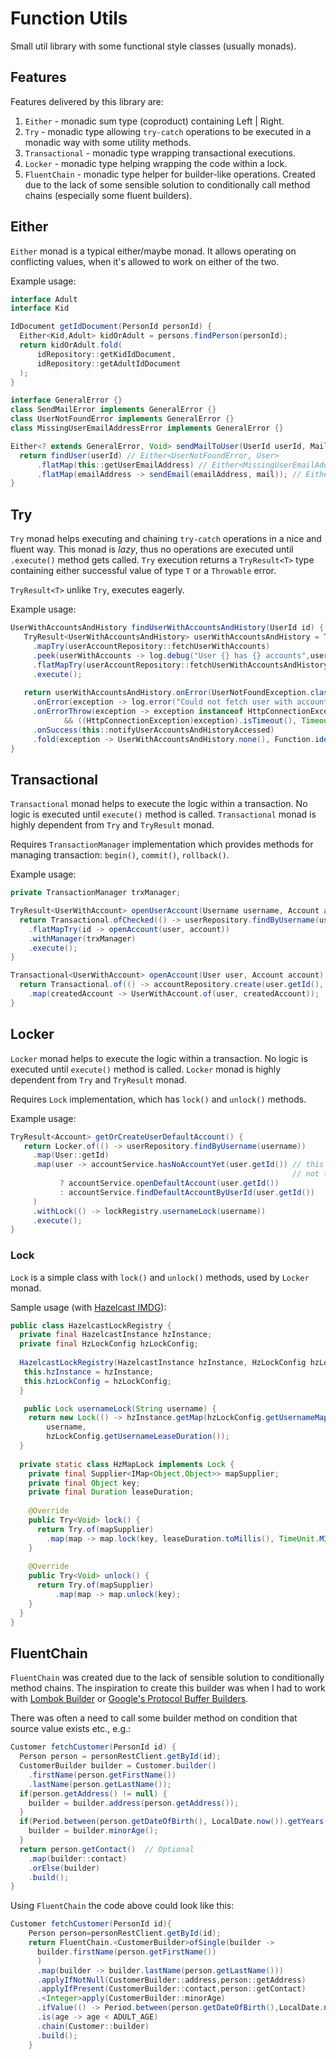 # Function Utils
Small util library with some functional style classes (usually monads).

## Features
Features delivered by this library are:
1. `Either` - monadic sum type (coproduct) containing Left | Right.
1. `Try` - monadic type allowing `try-catch` operations to be executed in a monadic way with some
   utility methods.
1. `Transactional` - monadic type wrapping transactional executions.
1. `Locker` - monadic type helping wrapping the code within a lock.
1. `FluentChain` - monadic type helper for builder-like operations. Created due to the lack of some
   sensible solution to conditionally call method chains (especially some fluent builders).

## Either

`Either` monad is a typical either/maybe monad. It allows operating on conflicting values, when it's allowed to work on either of the two.

Example usage:

```java
interface Adult
interface Kid

IdDocument getIdDocument(PersonId personId) {
  Either<Kid,Adult> kidOrAdult = persons.findPerson(personId);
  return kidOrAdult.fold(
      idRepository::getKidIdDocument,
      idRepository::getAdultIdDocument
  );
}
```

```java
interface GeneralError {}
class SendMailError implements GeneralError {}
class UserNotFoundError implements GeneralError {}
class MissingUserEmailAddressError implements GeneralError {}

Either<? extends GeneralError, Void> sendMailToUser(UserId userId, Mail mail) {
  return findUser(userId) // Either<UserNotFoundError, User>
      .flatMap(this::getUserEmailAddress) // Either<MissingUserEmailAddressError, EmailAddress>
      .flatMap(emailAddress -> sendEmail(emailAddress, mail)); // Either<SendMailError, Void>
}
```


## Try

`Try` monad helps executing and chaining `try-catch` operations in a nice and fluent way. This monad
is _lazy_, thus no operations are executed until `.execute()` method gets called.
`Try` execution returns a `TryResult<T>` type containing either successful value of type `T` or
a `Throwable` error. 

`TryResult<T>` unlike `Try`, executes eagerly.

Example usage:

```java
UserWithAccountsAndHistory findUserWithAccountsAndHistory(UserId id) {
   TryResult<UserWithAccountsAndHistory> userWithAccountsAndHistory = Try.of(() -> userRepository.findUserById(id))
     .mapTry(userAccountRepository::fetchUserWithAccounts)
     .peek(userWithAccounts -> log.debug("User {} has {} accounts",user.getUsername(),user.getAccounts().size()))
     .flatMapTry(userAccountRepository::fetchUserWithAccountsAndHistory)
     .execute();
     
   return userWithAccountsAndHistory.onError(UserNotFoundException.class, () -> log.warn("User with id {} not found", id))
     .onError(exception -> log.error("Could not fetch user with accounts and history for user id {}", id))
     .onErrorThrow(exception -> exception instanceof HttpConnectionException 
            && ((HttpConnectionException)exception).isTimeout(), TimeoutException::new)
     .onSuccess(this::notifyUserAccountsAndHistoryAccessed)
     .fold(exception -> UserWithAccountsAndHistory.none(), Function.identity());
}
```

## Transactional

`Transactional` monad helps to execute the logic within a transaction. No logic is executed until `execute()`
method is called. `Transactional` monad is highly dependent from `Try` and `TryResult` monad.

Requires `TransactionManager` implementation which provides methods for managing transaction: `begin()`,
`commit()`, `rollback()`.

Example usage:

```java
private TransactionManager trxManager;

TryResult<UserWithAccount> openUserAccount(Username username, Account account) {
  return Transactional.ofChecked(() -> userRepository.findByUsername(username))
    .flatMapTry(id -> openAccount(user, account))
    .withManager(trxManager)
    .execute();
}

Transactional<UserWithAccount> openAccount(User user, Account account) {
  return Transactional.of(() -> accountRepository.create(user.getId(), account))
    .map(createdAccount -> UserWithAccount.of(user, createdAccount));
}
```

## Locker

`Locker` monad helps to execute the logic within a transaction. No logic is executed until `execute()`
method is called. `Locker` monad is highly dependent from `Try` and `TryResult` monad.

Requires `Lock` implementation, which has `lock()` and `unlock()` methods.

Example usage:

```java
TryResult<Account> getOrCreateUserDefaultAccount() {
   return Locker.of(() -> userRepository.findByUsername(username))
     .map(User::getId)
     .map(user -> accountService.hasNoAccountYet(user.getId()) // this check requires the lock (critical section), 
                                                               // not to create multiple deafult accounts for the user
           ? accountService.openDefaultAccount(user.getId())
           : accountService.findDefaultAccountByUserId(user.getId())
     )
     .withLock(() -> lockRegistry.usernameLock(username))
     .execute();
}
```

### Lock

`Lock` is a simple class with `lock()` and `unlock()` methods, used by `Locker` monad.

Sample usage (with [Hazelcast IMDG][3]):
```java
public class HazelcastLockRegistry {
  private final HazelcastInstance hzInstance;
  private final HzLockConfig hzLockConfig;
  
  HazelcastLockRegistry(HazelcastInstance hzInstance, HzLockConfig hzLockConfig) {
   this.hzInstance = hzInstance;
   this.hzLockConfig = hzLockConfig;
  }

   public Lock usernameLock(String username) {
    return new Lock(() -> hzInstance.getMap(hzLockConfig.getUsernameMap()),
        username,
        hzLockConfig.getUsernameLeaseDuration());
  }
  
  private static class HzMapLock implements Lock {
    private final Supplier<IMap<Object,Object>> mapSupplier;
    private final Object key;
    private final Duration leaseDuration;
    
    @Override
    public Try<Void> lock() {
      return Try.of(mapSupplier)
        .map(map -> map.lock(key, leaseDuration.toMillis(), TimeUnit.MILLISECONDS));
    }
    
    @Override
    public Try<Void> unlock() {
      return Try.of(mapSupplier)
          .map(map -> map.unlock(key);
    }
  }
}
```

## FluentChain
`FluentChain` was created due to the lack of sensible solution to conditionally method chains.
The inspiration to create this builder was when I had to work with [Lombok Builder][1]
or [Google's Protocol Buffer Builders][2].

There was often a need to call some builder method on condition that source value exists etc., e.g.:
```java
Customer fetchCustomer(PersonId id) {
  Person person = personRestClient.getById(id);
  CustomerBuilder builder = Customer.builder()
    .firstName(person.getFirstName())
    .lastName(person.getLastName());
  if(person.getAddress() != null) {
    builder = builder.address(person.getAddress());
  }
  if(Period.between(person.getDateOfBirth(), LocalDate.now()).getYears() < ADULT_AGE) {
    builder = builder.minorAge();
  }
  return person.getContact()  // Optional
    .map(builder::contact)
    .orElse(builder)
    .build();
}
```

Using `FluentChain` the code above could look like this:

```java
Customer fetchCustomer(PersonId id){
    Person person=personRestClient.getById(id);
    return FluentChain.<CustomerBuilder>ofSingle(builder ->
      builder.firstName(person.getFirstName())
      )
      .map(builder -> builder.lastName(person.getLastName()))
      .applyIfNotNull(CustomerBuilder::address,person::getAddress)
      .applyIfPresent(CustomerBuilder::contact,person::getContact)
      .<Integer>apply(CustomerBuilder::minorAge)
      .ifValue(() -> Period.between(person.getDateOfBirth(),LocalDate.now()).getYears())
      .is(age -> age < ADULT_AGE)
      .chain(Customer::builder)
      .build();
    }
```

[1]: https://projectlombok.org/features/Builder
[2]: https://developers.google.com/protocol-buffers/docs/javatutorial#builders
[3]: https://hazelcast.com/products/imdg/